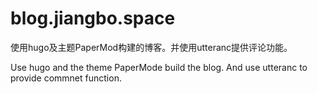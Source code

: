 # blog.jiangbo.space

使用hugo及主题PaperMod构建的博客。并使用utteranc提供评论功能。

Use hugo and the theme PaperMode build the blog. And use utteranc to provide commnet function.